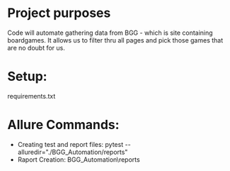# Project purposes

Code will automate gathering data from BGG - which is site containing boardgames. It allows us to filter thru all pages and pick those games that are no doubt for us. 

# Setup:

requirements.txt

# Allure Commands:

* Creating test and report files: pytest --alluredir="./BGG_Automation/reports"
* Raport Creation: BGG_Automation\reports


